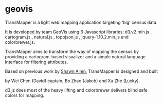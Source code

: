 geovis
======
TransMapper is a light web mapping application targeting 'big' census data. 

It is developed by team GeoVis using 6 Javascript libraries: d3.v2.min.js , cartogram.js , natural.js , topojson.js , jquery-1.10.2.min.js and colorbrewer.js.

TransMapper aims to transform the way of mapping the census by providing a cartogram-based visualizer and a simple natural language interface for filtering attributes. 

Based on previous work by [Shawn Allen](https://github.com/shawnbot/d3-cartogram/), TransMapper is designed and built 

by Wei Chen (David) captain, Bo Zhao (Jakob) and Xu Zhe (Lucky). 

d3.js does most of the heavy lifting and colorbrewer delivers blind safe colors for mapping. 
